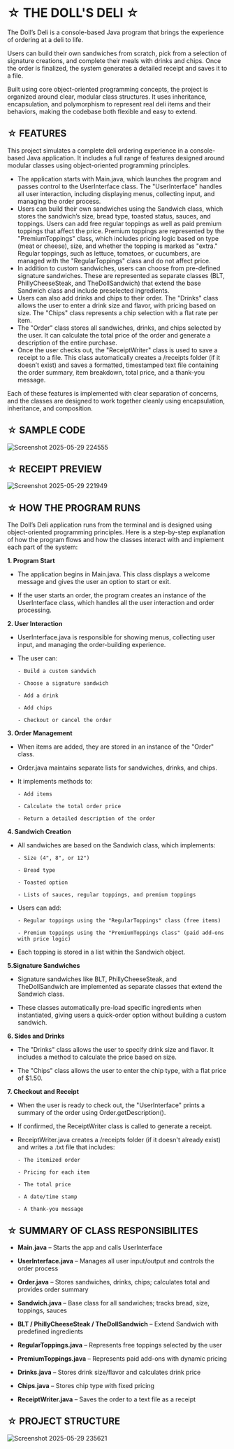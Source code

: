 #    ☆ THE DOLL'S DELI ☆

The Doll’s Deli is a console-based Java program that brings the experience of ordering at a deli to life. 

Users can build their own sandwiches from scratch, pick from a selection of signature creations, and complete their meals with drinks and chips. Once the order is finalized, the system generates a detailed receipt and saves it to a file.

Built using core object-oriented programming concepts, the project is organized around clear, modular class structures. It uses inheritance, encapsulation, and polymorphism to represent real deli items and their behaviors, making the codebase both flexible and easy to extend.


## ☆ FEATURES
This project simulates a complete deli ordering experience in a console-based Java application. It includes a full range of features designed around modular classes using object-oriented programming principles.


- The application starts with Main.java, which launches the program and passes control to the UserInterface class. The "UserInterface" handles all user interaction, including displaying menus, collecting input, and managing the order process.
- Users can build their own sandwiches using the Sandwich class, which stores the sandwich’s size, bread type, toasted status, sauces, and toppings. Users can add free regular toppings as well as paid premium toppings that affect the price. Premium toppings are represented by the "PremiumToppings" class, which includes pricing logic based on type (meat or cheese), size, and whether the topping is marked as "extra." Regular toppings, such as lettuce, tomatoes, or cucumbers, are managed with the "RegularToppings" class and do not affect price.
- In addition to custom sandwiches, users can choose from pre-defined signature sandwiches. These are represented as separate classes (BLT, PhillyCheeseSteak, and TheDollSandwich) that extend the base Sandwich class and include preselected ingredients.
- Users can also add drinks and chips to their order. The "Drinks" class allows the user to enter a drink size and flavor, with pricing based on size. The "Chips" class represents a chip selection with a flat rate per item.
- The "Order" class stores all sandwiches, drinks, and chips selected by the user. It can calculate the total price of the order and generate a description of the entire purchase. 
- Once the user checks out, the "ReceiptWriter" class is used to save a receipt to a file. This class automatically creates a /receipts folder (if it doesn’t exist) and saves a formatted, timestamped text file containing the order summary, item breakdown, total price, and a thank-you message.

Each of these features is implemented with clear separation of concerns, and the classes are designed to work together cleanly using encapsulation, inheritance, and composition.




## ☆ SAMPLE CODE


![Screenshot 2025-05-29 224555](https://github.com/user-attachments/assets/67213dde-55ab-4543-8d9c-c2e6c7bfd6bf)

## ☆ RECEIPT PREVIEW
![Screenshot 2025-05-29 221949](https://github.com/user-attachments/assets/6f80fe9f-14b8-4f69-9042-be0b6e4125d1)

## ☆ HOW THE PROGRAM RUNS
The Doll’s Deli application runs from the terminal and is designed using object-oriented programming principles. Here is a step-by-step explanation of how the program flows and how the classes interact with and implement each part of the system:

**1. Program Start**

- The application begins in Main.java. This class displays a welcome message and gives the user an option to start or exit.

- If the user starts an order, the program creates an instance of the UserInterface class, which handles all the user interaction and order processing.

**2. User Interaction**

- UserInterface.java is responsible for showing menus, collecting user input, and managing the order-building experience.

- The user can:

      - Build a custom sandwich

      - Choose a signature sandwich

      - Add a drink

      - Add chips

      - Checkout or cancel the order

**3. Order Management**

- When items are added, they are stored in an instance of the "Order" class.

- Order.java maintains separate lists for sandwiches, drinks, and chips.

- It implements methods to:

      - Add items

      - Calculate the total order price

      - Return a detailed description of the order

**4. Sandwich Creation**

- All sandwiches are based on the Sandwich class, which implements:

      - Size (4", 8", or 12")

      - Bread type

      - Toasted option

      - Lists of sauces, regular toppings, and premium toppings

-  Users can add:

       - Regular toppings using the "RegularToppings" class (free items)

       - Premium toppings using the "PremiumToppings class" (paid add-ons with price logic)

- Each topping is stored in a list within the Sandwich object.

**5.Signature Sandwiches**

- Signature sandwiches like BLT, PhillyCheeseSteak, and TheDollSandwich are implemented as separate classes that extend the Sandwich class.

- These classes automatically pre-load specific ingredients when instantiated, giving users a quick-order option without building a custom sandwich.

**6. Sides and Drinks**

- The "Drinks" class allows the user to specify drink size and flavor. It includes a method to calculate the price based on size.

- The "Chips" class allows the user to enter the chip type, with a flat price of $1.50.

**7. Checkout and Receipt**

- When the user is ready to check out, the "UserInterface" prints a summary of the order using Order.getDescription().

- If confirmed, the ReceiptWriter class is called to generate a receipt.

- ReceiptWriter.java creates a /receipts folder (if it doesn't already exist) and writes a .txt file that includes:

      - The itemized order

      - Pricing for each item

      - The total price

      - A date/time stamp

      - A thank-you message

## ☆ SUMMARY OF CLASS RESPONSIBILITES
- **Main.java** – Starts the app and calls UserInterface

- **UserInterface.java** – Manages all user input/output and controls the order process

- **Order.java** – Stores sandwiches, drinks, chips; calculates total and provides order summary

- **Sandwich.java** – Base class for all sandwiches; tracks bread, size, toppings, sauces

- **BLT / PhillyCheeseSteak / TheDollSandwich** – Extend Sandwich with predefined ingredients

- **RegularToppings.java** – Represents free toppings selected by the user

- **PremiumToppings.java** – Represents paid add-ons with dynamic pricing

- **Drinks.java** – Stores drink size/flavor and calculates drink price

- **Chips.java** – Stores chip type with fixed pricing

- **ReceiptWriter.java** – Saves the order to a text file as a receipt

## ☆ PROJECT STRUCTURE

![Screenshot 2025-05-29 235621](https://github.com/user-attachments/assets/fd6c76a1-16cb-4f43-9999-900ccf65ba2c)

